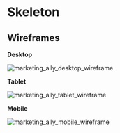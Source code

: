 # Skeleton

## Wireframes

**Desktop**

![marketing_ally_desktop_wireframe](https://user-images.githubusercontent.com/76033080/137586100-c092dc78-8011-4817-938c-13d56611813c.png)

**Tablet**

![marketing_ally_tablet_wireframe](https://user-images.githubusercontent.com/76033080/137586103-4c5b0cdf-00dc-45af-be7d-cfb0f34de6b5.png)

**Mobile**

![marketing_ally_mobile_wireframe](https://user-images.githubusercontent.com/76033080/137586101-e7828012-6273-4f6d-81e2-63ff21ce2d6d.png)
